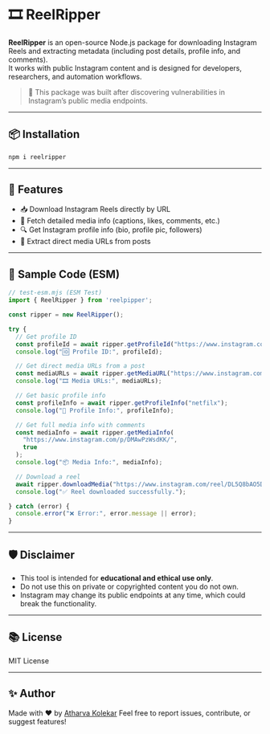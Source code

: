 # 🎞️ ReelRipper

**ReelRipper** is an open-source Node.js package for downloading Instagram Reels and extracting metadata (including post details, profile info, and comments).  
It works with public Instagram content and is designed for developers, researchers, and automation workflows.

> 🚨 This package was built after discovering vulnerabilities in Instagram’s public media endpoints.

---

## 📦 Installation

```bash
npm i reelripper
````

---

## 🚀 Features

* 📥 Download Instagram Reels directly by URL
* 📝 Fetch detailed media info (captions, likes, comments, etc.)
* 🔍 Get Instagram profile info (bio, profile pic, followers)
* 🔗 Extract direct media URLs from posts

---

## 🧪 Sample Code (ESM)

```js
// test-esm.mjs (ESM Test)
import { ReelRipper } from 'reelpipper';

const ripper = new ReelRipper();

try {
  // Get profile ID
  const profileId = await ripper.getProfileId("https://www.instagram.com/googleindia");
  console.log("🆔 Profile ID:", profileId);

  // Get direct media URLs from a post
  const mediaURLs = await ripper.getMediaURL("https://www.instagram.com/p/DK7fEw5xnqo/");
  console.log("🎞️ Media URLs:", mediaURLs);

  // Get basic profile info
  const profileInfo = await ripper.getProfileInfo("netfilx");
  console.log("📄 Profile Info:", profileInfo);

  // Get full media info with comments
  const mediaInfo = await ripper.getMediaInfo(
    "https://www.instagram.com/p/DMAwPzWsdKK/",
    true
  );
  console.log("📦 Media Info:", mediaInfo);

  // Download a reel
  await ripper.downloadMedia("https://www.instagram.com/reel/DL5Q8bAO5Dj/", "path-to-folder"<optional>);
  console.log("✅ Reel downloaded successfully.");

} catch (error) {
  console.error("❌ Error:", error.message || error);
}

```

---

## 🛡️ Disclaimer

* This tool is intended for **educational and ethical use only**.
* Do not use this on private or copyrighted content you do not own.
* Instagram may change its public endpoints at any time, which could break the functionality.

---

## 📚 License

MIT License

---

## ✨ Author

Made with ❤️ by [Atharva Kolekar](https://athrva.in)
Feel free to report issues, contribute, or suggest features!